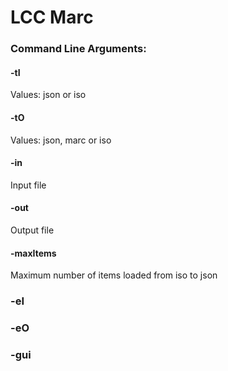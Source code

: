 # LCC Marc

### Command Line Arguments:

#### -tI
Values: json or iso

#### -tO
Values: json, marc or iso

#### -in
Input file

#### -out
Output file

#### -maxItems
Maximum number of items loaded from iso to json

### -eI

### -eO

### -gui